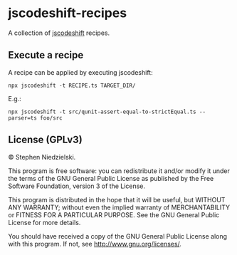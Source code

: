 # jscodeshift-recipes

A collection of [jscodeshift](https://github.com/facebook/jscodeshift) recipes.

## Execute a recipe

A recipe can be applied by executing jscodeshift:

```
npx jscodeshift -t RECIPE.ts TARGET_DIR/
```

E.g.:

```
npx jscodeshift -t src/qunit-assert-equal-to-strictEqual.ts --parser=ts foo/src
```

## License (GPLv3)

© Stephen Niedzielski.

This program is free software: you can redistribute it and/or modify it under
the terms of the GNU General Public License as published by the Free Software
Foundation, version 3 of the License.

This program is distributed in the hope that it will be useful, but WITHOUT ANY
WARRANTY; without even the implied warranty of MERCHANTABILITY or FITNESS FOR A
PARTICULAR PURPOSE. See the GNU General Public License for more details.

You should have received a copy of the GNU General Public License along with
this program. If not, see <http://www.gnu.org/licenses/>.
